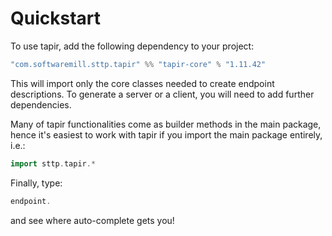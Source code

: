# Quickstart

To use tapir, add the following dependency to your project:

```scala
"com.softwaremill.sttp.tapir" %% "tapir-core" % "1.11.42"
```

This will import only the core classes needed to create endpoint descriptions. To generate a server or a client, you
will need to add further dependencies.

Many of tapir functionalities come as builder methods in the main package, hence it's easiest to work with tapir if 
you import the main package entirely, i.e.:

```scala
import sttp.tapir.*
```

Finally, type:

```scala
endpoint.
```

and see where auto-complete gets you!

